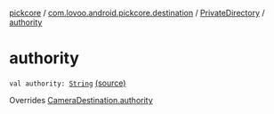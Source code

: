 [pickcore](../../index.md) / [com.lovoo.android.pickcore.destination](../index.md) / [PrivateDirectory](index.md) / [authority](./authority.md)

# authority

`val authority: `[`String`](https://kotlinlang.org/api/latest/jvm/stdlib/kotlin/-string/index.html) [(source)](https://github.com/lovoo/android-pickpic/blob/master/pickcore/pickcore/src/main/kotlin/com/lovoo/android/pickcore/destination/PrivateDirectory.kt#L31)

Overrides [CameraDestination.authority](../../com.lovoo.android.pickcore.contract/-camera-destination/authority.md)


